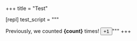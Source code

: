 +++
title = "Test"

[repl]
    test_script = """<script>
    let count = 0;

    function on_click(event) {
        event.preventDefault();

        count += 1;
    }

</script>

Previously, we counted <b>{count}</b> times!
<button on:click={on_click}>+1</button>"""
+++

<script context="module">
    export const sup = "hello";
</script>

<script>
    import {HorizontalRepl} from "svelte-simple-repl";
</script>

<HorizontalRepl value={FRONTMATTER.repl.test_script} />

